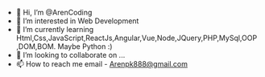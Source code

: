 - 👋 Hi, I’m @ArenCoding
- 👀 I’m interested in Web Development
- 🌱 I’m currently learning Html,Css,JavaScript,ReactJs,Angular,Vue,Node,JQuery,PHP,MySql,OOP,DOM,BOM. Maybe Python :)
- 💞️ I’m looking to collaborate on ...
- 📫 How to reach me email - Arenpk888@gmail.com

<!---
ArenCoding/ArenCoding is a ✨ special ✨ repository because its `README.md` (this file) appears on your GitHub profile.
You can click the Preview link to take a look at your changes.
--->
